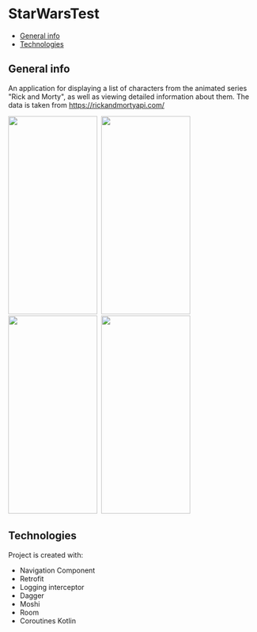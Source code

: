 # StarWarsTest
* [General info](#general-info)
* [Technologies](#technologies)

## General info
An application for displaying a list of characters from the animated series "Rick and Morty", as well as viewing detailed information about them. The data is taken from https://rickandmortyapi.com/
  <div>
    <img src="https://github.com/Alexmozg123/StarWarsTest/assets/78591861/c89144a6-7708-4ca4-97c8-c44b3a5c9978" width="180" height="400"/>&nbsp;
    <img src="https://github.com/Alexmozg123/StarWarsTest/assets/78591861/ca82f78d-92d0-4326-a8fc-84d5b48d82e8" width="180" height="400"/>&nbsp;
    <img src="https://github.com/Alexmozg123/StarWarsTest/assets/78591861/b199e820-a745-4cf3-9ced-dc06527f53d9" width="180" height="400"/>&nbsp;
    <img src="https://github.com/Alexmozg123/StarWarsTest/assets/78591861/a7688149-d124-4d6e-afd2-2815e4e083e0" width="180" height="400"/>&nbsp;
  </div>

## Technologies
Project is created with:
* Navigation Component
* Retrofit
* Logging interceptor
* Dagger
* Moshi
* Room
* Coroutines Kotlin
